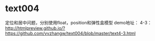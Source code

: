 # text004
定位和居中问题，分别使用float，position和弹性盒模型
demo地址：
4-3：http://htmlpreview.github.io/?https://github.com/vvzhangw/text004/blob/master/text4-3.html
